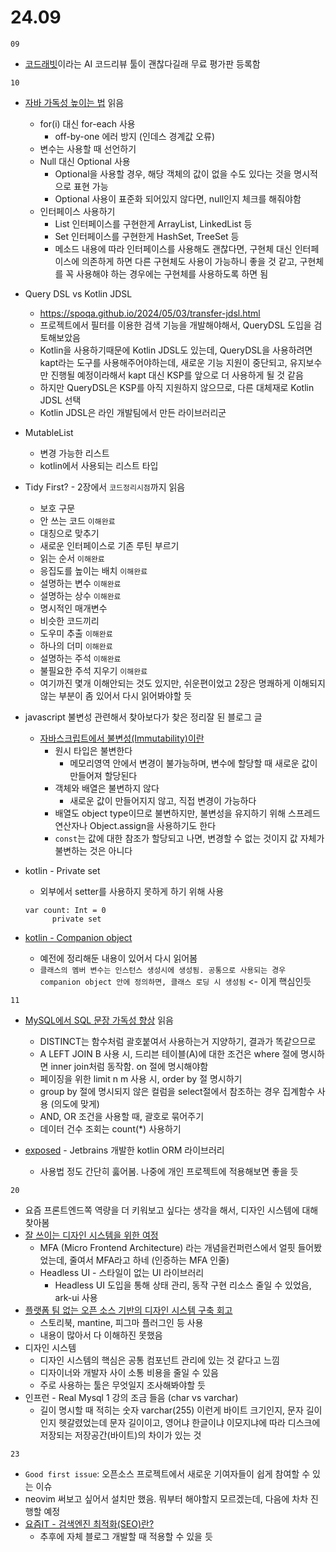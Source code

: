 # 24.09

`09`

- [코드래빗](https://coderabbit.ai/?ref=futuretools.io)이라는 AI 코드리뷰 툴이 괜찮다길래 무료 평가판 등록함

`10`

- [자바 가독성 높이는 법](https://yozm.wishket.com/magazine/detail/2682/) 읽음

  - for(i) 대신 for-each 사용
    - off-by-one 에러 방지 (인데스 경계값 오류)
  - 변수는 사용할 때 선언하기
  - Null 대신 Optional 사용
    - Optional을 사용할 경우, 해당 객체의 값이 없을 수도 있다는 것을 명시적으로 표현 가능
    - Optional 사용이 표준화 되어있지 않다면, null인지 체크를 해줘야함
  - 인터페이스 사용하기
    - List 인터페이스를 구현한게 ArrayList, LinkedList 등
    - Set 인터페이스를 구현한게 HashSet, TreeSet 등
    - 메소드 내용에 따라 인터페이스를 사용해도 괜찮다면, 구현체 대신 인터페이스에 의존하게 하면 다른 구현체도 사용이 가능하니 좋을 것 같고, 구현체를 꼭 사용해야 하는 경우에는 구현체를 사용하도록 하면 됨

- Query DSL vs Kotlin JDSL
  - https://spoqa.github.io/2024/05/03/transfer-jdsl.html
  - 프로젝트에서 필터를 이용한 검색 기능을 개발해야해서, QueryDSL 도입을 검토해보았음
  - Kotlin을 사용하기때문에 Kotlin JDSL도 있는데, QueryDSL을 사용하려면 kapt라는 도구를 사용해주어야하는데, 새로운 기능 지원이 중단되고, 유지보수만 진행될 예정이라해서 kapt 대신 KSP를 앞으로 더 사용하게 될 것 같음
  - 하지만 QueryDSL은 KSP를 아직 지원하지 않으므로, 다른 대체재로 Kotlin JDSL 선택
  - Kotlin JDSL은 라인 개발팀에서 만든 라이브러리군
- MutableList
  - 변경 가능한 리스트
  - kotlin에서 사용되는 리스트 타입
- Tidy First? - 2장에서 `코드정리시점`까지 읽음
  - 보호 구문
  - 안 쓰는 코드 `이해완료`
  - 대칭으로 맞추기
  - 새로운 인터페이스로 기존 루틴 부르기
  - 읽는 순서 `이해완료`
  - 응집도를 높이는 배치 `이해완료`
  - 설명하는 변수 `이해완료`
  - 설명하는 상수 `이해완료`
  - 명시적인 매개변수
  - 비슷한 코드끼리
  - 도우미 추출 `이해완료`
  - 하나의 더미 `이해완료`
  - 설명하는 주석 `이해완료`
  - 불필요한 주석 지우기 `이해완료`
  - 여기까진 몇개 이해안되는 것도 있지만, 쉬운편이었고 2장은 명쾌하게 이해되지 않는 부분이 좀 있어서 다시 읽어봐야할 듯
- javascript 불변성 관련해서 찾아보다가 찾은 정리잘 된 블로그 글

  - [자바스크립트에서 불변성(Immutability)이란](https://sustainable-dev.tistory.com/156)
    - 원시 타입은 불변한다
      - 메모리영역 안에서 변경이 불가능하며, 변수에 할당할 때 새로운 값이 만들어져 할당된다
    - 객체와 배열은 불변하지 않다
      - 새로운 값이 만들어지지 않고, 직접 변경이 가능하다
    - 배열도 object type이므로 불변하지만, 불변성을 유지하기 위해 스프레드 연산자나 Object.assign을 사용하기도 한다
    - `const`는 값에 대한 참조가 할당되고 나면, 변경할 수 없는 것이지 값 자체가 불변하는 것은 아니다

- kotlin - Private set
  - 외부에서 setter를 사용하지 못하게 하기 위해 사용
  ```
  var count: Int = 0
        private set
  ```
- [kotlin - Companion object](../../language/kotlin/companion-object.md)
  - 예전에 정리해둔 내용이 있어서 다시 읽어봄
  - `클래스의 멤버 변수는 인스턴스 생성시에 생성됨. 공통으로 사용되는 경우 companion object 안에 정의하면, 클래스 로딩 시 생성됨` <- 이게 핵심인듯

`11`

- [MySQL에서 SQL 문장 가독성 향상](https://yozm.wishket.com/magazine/detail/2758/) 읽음

  - DISTINCT는 함수처럼 괄호붙여서 사용하는거 지양하기, 결과가 똑같으므로
  - A LEFT JOIN B 사용 시, 드리븐 테이블(A)에 대한 조건은 where 절에 명시하면 inner join처럼 동작함. on 절에 명시해야함
  - 페이징을 위한 limit n m 사용 시, order by 절 명시하기
  - group by 절에 명시되지 않은 컬럼을 select절에서 참조하는 경우 집계함수 사용 (의도에 맞게)
  - AND, OR 조건을 사용할 때, 괄호로 묶어주기
  - 데이터 건수 조회는 count(\*) 사용하기

- [exposed](https://github.com/JetBrains/Exposed) - Jetbrains 개발한 kotlin ORM 라이브러리
  - 사용법 정도 간단히 훓어봄. 나중에 개인 프로젝트에 적용해보면 좋을 듯

`20`

- 요즘 프론트엔드쪽 역량을 더 키워보고 싶다는 생각을 해서, 디자인 시스템에 대해 찾아봄
- [잘 쓰이는 디자인 시스템을 위한 여정](https://medium.com/29cm/%EC%9E%98-%EC%93%B0%EC%9D%B4%EB%8A%94-%EB%94%94%EC%9E%90%EC%9D%B8-%EC%8B%9C%EC%8A%A4%ED%85%9C%EC%9D%84-%EC%9C%84%ED%95%9C-%EC%97%AC%EC%A0%95-7c4fe03f32b7)
  - MFA (Micro Frontend Architecture) 라는 개념을컨퍼런스에서 얼핏 들어봤었는데, 줄여서 MFA라고 하네 (인증하는 MFA 인줄)
  - Headless UI - 스타일이 없는 UI 라이브러리
    - Headless UI 도입을 통해 상태 관리, 동작 구현 리소스 줄일 수 있었음, ark-ui 사용
- [플랫폼 팀 없는 오픈 소스 기반의 디자인 시스템 구축 회고](https://tech.inflab.com/20240224-design-system/)
  - 스토리북, mantine, 피그마 플러그인 등 사용
  - 내용이 많아서 다 이해하진 못했음
- 디자인 시스템
  - 디자인 시스템의 핵심은 공통 컴포넌트 관리에 있는 것 같다고 느낌
  - 디자이너와 개발자 사이 소통 비용을 줄일 수 있음
  - 주로 사용하는 툴은 무엇일지 조사해봐야할 듯
- 인프런 - Real Mysql 1 강의 조금 들음 (char vs varchar)
  - 길이 명시할 때 적히는 숫자 varchar(255) 이런게 바이트 크기인지, 문자 길이인지 헷갈렸었는데 문자 길이이고, 영어냐 한글이냐 이모지냐에 따라 디스크에 저장되는 저장공간(바이트)의 차이가 있는 것

`23`

- `Good first issue`: 오픈소스 프로젝트에서 새로운 기여자들이 쉽게 참여할 수 있는 이슈
- neovim 써보고 싶어서 설치만 했음. 뭐부터 해야할지 모르겠는데, 다음에 차차 진행할 예정
- [요즘IT - 검색엔진 최적화(SEO)란?](https://yozm.wishket.com/magazine/detail/1540/)
  - 추후에 자체 블로그 개발할 때 적용할 수 있을 듯
